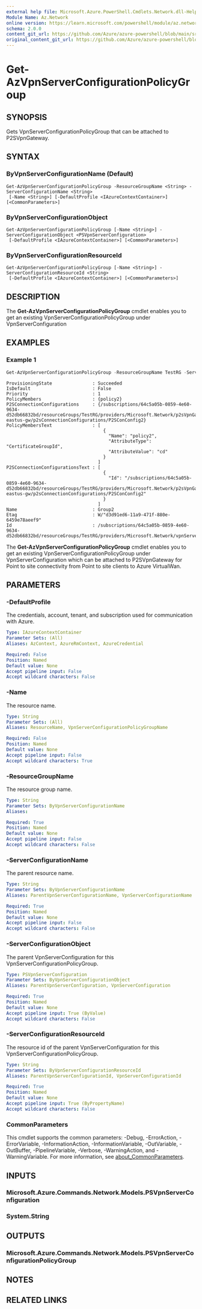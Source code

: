 ```yaml
---
external help file: Microsoft.Azure.PowerShell.Cmdlets.Network.dll-Help.xml
Module Name: Az.Network
online version: https://learn.microsoft.com/powershell/module/az.network/get-azvpnserverconfigurationpolicygroup
schema: 2.0.0
content_git_url: https://github.com/Azure/azure-powershell/blob/main/src/Network/Network/help/Get-AzVpnServerConfigurationPolicyGroup.md
original_content_git_url: https://github.com/Azure/azure-powershell/blob/main/src/Network/Network/help/Get-AzVpnServerConfigurationPolicyGroup.md
---
```


# Get-AzVpnServerConfigurationPolicyGroup

## SYNOPSIS
Gets VpnServerConfigurationPolicyGroup that can be attached to P2SVpnGateway.

## SYNTAX

### ByVpnServerConfigurationName (Default)
```
Get-AzVpnServerConfigurationPolicyGroup -ResourceGroupName <String> -ServerConfigurationName <String>
 [-Name <String>] [-DefaultProfile <IAzureContextContainer>] [<CommonParameters>]
```

### ByVpnServerConfigurationObject
```
Get-AzVpnServerConfigurationPolicyGroup [-Name <String>] -ServerConfigurationObject <PSVpnServerConfiguration>
 [-DefaultProfile <IAzureContextContainer>] [<CommonParameters>]
```

### ByVpnServerConfigurationResourceId
```
Get-AzVpnServerConfigurationPolicyGroup [-Name <String>] -ServerConfigurationResourceId <String>
 [-DefaultProfile <IAzureContextContainer>] [<CommonParameters>]
```

## DESCRIPTION
The **Get-AzVpnServerConfigurationPolicyGroup** cmdlet enables you to get an existing VpnServerConfigurationPolicyGroup under VpnServerConfiguration 

## EXAMPLES

### Example 1
```powershell
Get-AzVpnServerConfigurationPolicyGroup -ResourceGroupName TestRG -ServerConfigurationName VpnServerConfig2 -Name Group2 | Format-List
```

```output
ProvisioningState               : Succeeded
IsDefault                       : False
Priority                        : 1
PolicyMembers                   : {policy2}
P2SConnectionConfigurations     : {/subscriptions/64c5a05b-0859-4e60-9634-d52db66832bd/resourceGroups/TestRG/providers/Microsoft.Network/p2sVpnGateways/d8c79d4be6fd47a497f8ac8f8eb545ad-eastus-gw/p2sConnectionConfigurations/P2SConConfig2}
PolicyMembersText               : [
                                    {
                                      "Name": "policy2",
                                      "AttributeType": "CertificateGroupId",
                                      "AttributeValue": "cd"
                                    }
                                  ]
P2SConnectionConfigurationsText : [
                                    {
                                      "Id": "/subscriptions/64c5a05b-0859-4e60-9634-d52db66832bd/resourceGroups/TestRG/providers/Microsoft.Network/p2sVpnGateways/d8c79d4be6fd47a497f8ac8f8eb545ad-eastus-gw/p2sConnectionConfigurations/P2SConConfig2"
                                    }
                                  ]
Name                            : Group2
Etag                            : W/"d3d91ed6-11a9-471f-880e-6459e78aeef9"
Id                              : /subscriptions/64c5a05b-0859-4e60-9634-d52db66832bd/resourceGroups/TestRG/providers/Microsoft.Network/vpnServerConfigurations/VpnServerConfig2/configurationPolicyGroups/Group2

```

The **Get-AzVpnServerConfigurationPolicyGroup** cmdlet enables you to get an existing VpnServerConfigurationPolicyGroup under VpnServerConfiguration which can be attached to P2SVpnGateway for Point to site connectivity from Point to site clients to Azure VirtualWan.

## PARAMETERS

### -DefaultProfile
The credentials, account, tenant, and subscription used for communication with Azure.

```yaml
Type: IAzureContextContainer
Parameter Sets: (All)
Aliases: AzContext, AzureRmContext, AzureCredential

Required: False
Position: Named
Default value: None
Accept pipeline input: False
Accept wildcard characters: False
```

### -Name
The resource name.

```yaml
Type: String
Parameter Sets: (All)
Aliases: ResourceName, VpnServerConfigurationPolicyGroupName

Required: False
Position: Named
Default value: None
Accept pipeline input: False
Accept wildcard characters: True
```

### -ResourceGroupName
The resource group name.

```yaml
Type: String
Parameter Sets: ByVpnServerConfigurationName
Aliases:

Required: True
Position: Named
Default value: None
Accept pipeline input: False
Accept wildcard characters: False
```

### -ServerConfigurationName
The parent resource name.

```yaml
Type: String
Parameter Sets: ByVpnServerConfigurationName
Aliases: ParentVpnServerConfigurationName, VpnServerConfigurationName

Required: True
Position: Named
Default value: None
Accept pipeline input: False
Accept wildcard characters: False
```

### -ServerConfigurationObject
The parent VpnServerConfiguration for this VpnServerConfigurationPolicyGroup.

```yaml
Type: PSVpnServerConfiguration
Parameter Sets: ByVpnServerConfigurationObject
Aliases: ParentVpnServerConfiguration, VpnServerConfiguration

Required: True
Position: Named
Default value: None
Accept pipeline input: True (ByValue)
Accept wildcard characters: False
```

### -ServerConfigurationResourceId
The resource id of the parent VpnServerConfiguration for this VpnServerConfigurationPolicyGroup.

```yaml
Type: String
Parameter Sets: ByVpnServerConfigurationResourceId
Aliases: ParentVpnServerConfigurationId, VpnServerConfigurationId

Required: True
Position: Named
Default value: None
Accept pipeline input: True (ByPropertyName)
Accept wildcard characters: False
```

### CommonParameters
This cmdlet supports the common parameters: -Debug, -ErrorAction, -ErrorVariable, -InformationAction, -InformationVariable, -OutVariable, -OutBuffer, -PipelineVariable, -Verbose, -WarningAction, and -WarningVariable. For more information, see [about_CommonParameters](http://go.microsoft.com/fwlink/?LinkID=113216).

## INPUTS

### Microsoft.Azure.Commands.Network.Models.PSVpnServerConfiguration

### System.String

## OUTPUTS

### Microsoft.Azure.Commands.Network.Models.PSVpnServerConfigurationPolicyGroup

## NOTES

## RELATED LINKS
